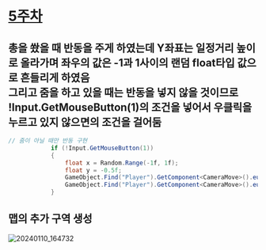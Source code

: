 # [5주차](/README.md)

## 총을 쐈을 때 반동을 주게 하였는데 Y좌표는 일정거리 높이로 올라가며 좌우의 값은 -1과 1사이의 랜덤 float타입 값으로 흔들리게 하였음 </br> 그리고 줌을 하고 있을 때는 반동을 넣지 않을 것이므로 !Input.GetMouseButton(1)의 조건을 넣어서 우클릭을 누르고 있지 않으면의 조건을 걸어둠
```cs
// 줌이 아닐 때만 반동 구현
            if (!Input.GetMouseButton(1))
            {
                float x = Random.Range(-1f, 1f);
                float y = -0.5f;
                GameObject.Find("Player").GetComponent<CameraMove>().eulerAngleX += y;
                GameObject.Find("Player").GetComponent<CameraMove>().eulerAngleY += x;
            }

```

## 맵의 추가 구역 생성
![20240110_164732](https://github.com/ACEDIA2567/CityGun/assets/101154683/38af0f90-e26d-47f9-ae06-e8c113323f4a)
